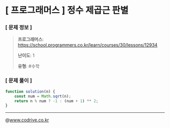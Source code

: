 # [ 프로그래머스 ] 정수 제곱근 판별

### [ 문제 정보 ]
> **프로그래머스**: https://school.programmers.co.kr/learn/courses/30/lessons/12934
> 
> **난이도**: 1
>
> **유형**: #수학


### [ 문제 풀이 ]
```JavaScript
function solution(n) {
    const num = Math.sqrt(n);
    return n % num ? -1 : (num + 1) ** 2;
}
```


---
@www.codrive.co.kr